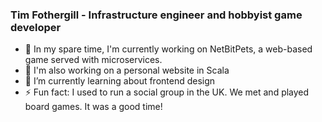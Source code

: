 ### Tim Fothergill - Infrastructure engineer and hobbyist game developer

<!--
**TimothyFothergill/TimothyFothergill** is a ✨ _special_ ✨ repository because its `README.md` (this file) appears on your GitHub profile.

Here are some ideas to get you started:

- 🔭 I’m currently working on ...
- 🌱 I’m currently learning ...
- 👯 I’m looking to collaborate on ...
- 🤔 I’m looking for help with ...
- 💬 Ask me about ...
- 📫 How to reach me: ...
- 😄 Pronouns: ...
- ⚡ Fun fact: ...
-->

- 🔭 In my spare time, I'm currently working on NetBitPets, a web-based game served with microservices.
- 🔭 I'm also working on a personal website in Scala
- 🌱 I’m currently learning about frontend design
- ⚡ Fun fact: I used to run a social group in the UK. We met and played board games. It was a good time!
